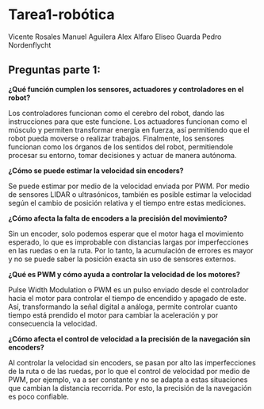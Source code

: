 # Tarea1-robótica

Vicente Rosales
Manuel Aguilera
Alex Alfaro
Eliseo Guarda
Pedro Nordenflycht

## Preguntas parte 1:

**¿Qué función cumplen los sensores, actuadores y controladores en el robot?**

Los controladores funcionan como el cerebro del robot, dando las instrucciones para que este funcione. Los actuadores funcionan como el músculo y permiten transformar energía en fuerza, así permitiendo que el robot pueda moverse o realizar trabajos. Finalmente, los sensores funcionan como los órganos de los sentidos del robot, permitiendole procesar su entorno, tomar decisiones y actuar de manera autónoma.

**¿Cómo se puede estimar la velocidad sin encoders?**

Se puede estimar por medio de la velocidad enviada por PWM. Por medio de sensores LIDAR o ultrasónicos, también es posible estimar la velocidad según el cambio de posición relativa y el tiempo entre estas mediciones.

**¿Cómo afecta la falta de encoders a la precisión del movimiento?**

Sin un encoder, solo podemos esperar que el motor haga el movimiento esperado, lo que es improbable con distancias largas por imperfecciones en las ruedas o en la ruta. Por lo tanto, la acumulación de errores es mayor y no se puede saber la posición exacta sin uso de sensores externos.

**¿Qué es PWM y cómo ayuda a controlar la velocidad de los motores?**

Pulse Width Modulation o PWM es un pulso enviado desde el controlador hacia el motor para controlar el tiempo de encendido y apagado de este. Así, transformando la señal digital a análoga, permite controlar cuanto tiempo está prendido el motor para cambiar la aceleración y por consecuencia la velocidad.

**¿Cómo afecta el control de velocidad a la precisión de la navegación sin encoders?**

Al controlar la velocidad sin encoders, se pasan por alto las imperfecciones de la ruta o de las ruedas, por lo que el control de velocidad por medio de PWM, por ejemplo, va a ser constante y no se adapta a estas situaciones que cambian la distancia recorrida. Por esto, la precisión de la navegación es poco confiable.
